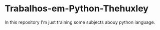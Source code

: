 # Trabalhos-em-Python-Thehuxley

In this repository I'm just training some subjects abouy python language.
